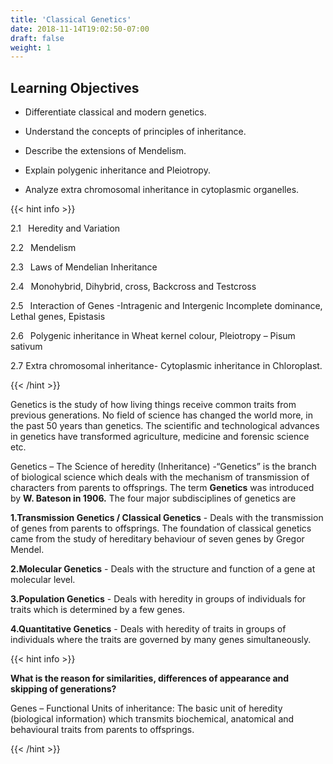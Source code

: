 ```yaml
---
title: 'Classical Genetics'
date: 2018-11-14T19:02:50-07:00
draft: false
weight: 1
---
```


## Learning Objectives



* Differentiate
classical and modern genetics.
	
* Understand the concepts
of principles of inheritance.
	
* Describe the extensions of Mendelism.
	
* Explain polygenic inheritance and
Pleiotropy.

* Analyze extra chromosomal inheritance in cytoplasmic organelles.

{{< hint info >}}

2.1  Heredity and Variation

2.2  Mendelism

2.3  Laws of Mendelian Inheritance

2.4  Monohybrid, Dihybrid, cross,
Backcross and Testcross  

2.5  Interaction of Genes -Intragenic
and Intergenic Incomplete
dominance, Lethal genes, Epistasis

2.6  Polygenic inheritance in Wheat
kernel colour, Pleiotropy –
Pisum sativum

2.7 Extra chromosomal inheritance-
Cytoplasmic inheritance
in Chloroplast.

{{< /hint >}}

Genetics is the study of how living
things receive common traits from previous
generations. No field of science has changed the
world more, in the past 50 years than genetics.
The scientific and technological advances in
genetics have transformed agriculture, medicine
and forensic science etc.

Genetics – The Science of heredity (Inheritance)
-“Genetics” is the branch of biological science
which deals with the mechanism of transmission
of characters from parents to offsprings. The term
**Genetics** was introduced by **W. Bateson in 1906.**
The four major subdisciplines of genetics are

**1.Transmission Genetics / Classical Genetics** - Deals with the transmission of genes
from parents to offsprings. The foundation
of classical genetics came from the study
of hereditary behaviour of seven genes by
Gregor Mendel.

**2.Molecular Genetics** - Deals with the structure and function of a gene at molecular
level.

**3.Population Genetics** - Deals with heredity
in groups of individuals for traits which is
determined by a few genes.

**4.Quantitative Genetics** - Deals with heredity
of traits in groups of individuals where
the traits are governed by many genes
simultaneously.


{{< hint info >}}

**What is the reason for similarities, differences of appearance and skipping of generations?**

Genes – Functional Units of inheritance:
The basic unit of heredity (biological
information) which transmits biochemical,
anatomical and behavioural traits from
parents to offsprings.

{{< /hint >}}












